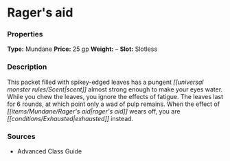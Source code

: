﻿---
Title: "Rager's aid"
Type: "Mundane"
Price: "25 gp"
Weight: "–"
Slot: "Slotless"
Description: |
  "This packet filled with spikey-edged leaves has a pungent scent almost strong enough to make your eyes water. While you chew the leaves, you ignore the effects of fatigue. The leaves last for 6 rounds, at which point only a wad of pulp remains. When the effect of rager's aid wears off, you are exhausted instead."
Sources: "['Advanced Class Guide']"
---

# Rager's aid

### Properties

**Type:** Mundane **Price:** 25 gp **Weight:** – **Slot:** Slotless

### Description

This packet filled with spikey-edged leaves has a pungent _[[universal monster rules/Scent|scent]]_ almost strong enough to make your eyes water. While you chew the leaves, you ignore the effects of fatigue. The leaves last for 6 rounds, at which point only a wad of pulp remains. When the effect of _[[items/Mundane/Rager's aid|rager's aid]]_ wears off, you are _[[conditions/Exhausted|exhausted]]_ instead.

### Sources

* Advanced Class Guide
